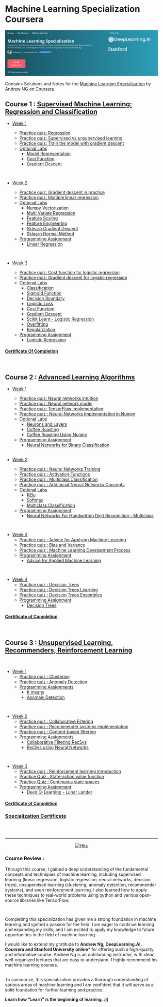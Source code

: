 # Machine Learning Specialization Coursera


![](/resources/title-head.png)

Contains Solutions and Notes for the [Machine Learning Specialization](https://www.coursera.org/specializations/machine-learning-introduction/?utm_medium=coursera&utm_source=home-page&utm_campaign=mlslaunch2022IN) by Andrew NG on Coursera 


## Course 1 : [Supervised Machine Learning: Regression and Classification ](https://www.coursera.org/learn/machine-learning?specialization=machine-learning-introduction)

- [Week 1](/C1%20-%20Supervised%20Machine%20Learning%3A%20Regression%20and%20Classification/week1/)

    - [Practice quiz: Regression](/C1%20-%20Supervised%20Machine%20Learning%3A%20Regression%20and%20Classification/week1/Practice%20quiz%3A%20Regression/)
    - [Practice quiz: Supervised vs unsupervised learning](/C1%20-%20Supervised%20Machine%20Learning%3A%20Regression%20and%20Classification/week1/Practice%20quiz%3A%20Supervised%20vs%20unsupervised%20learning/)
    - [Practice quiz: Train the model with gradient descent](/C1%20-%20Supervised%20Machine%20Learning%3A%20Regression%20and%20Classification/week1/Practice%20quiz%3A%20Train%20the%20model%20with%20gradient%20descent/)
  - [Optional Labs](/C1%20-%20Supervised%20Machine%20Learning%3A%20Regression%20and%20Classification/week1/Optional%20Labs)
    - [Model Representation](/C1%20-%20Supervised%20Machine%20Learning%3A%20Regression%20and%20Classification/week1/Optional%20Labs/C1_W1_Lab03_Model_Representation_Soln.ipynb)
    - [Cost Function](/C1%20-%20Supervised%20Machine%20Learning%3A%20Regression%20and%20Classification/week1/Optional%20Labs/C1_W1_Lab04_Cost_function_Soln.ipynb)
    - [Gradient Descent](/C1%20-%20Supervised%20Machine%20Learning%3A%20Regression%20and%20Classification/week1/Optional%20Labs/C1_W1_Lab05_Gradient_Descent_Soln.ipynb)

<br/>

- [Week 2](/C1%20-%20Supervised%20Machine%20Learning%3A%20Regression%20and%20Classification/week2/) 

    - [Practice quiz: Gradient descent in practice](/C1%20-%20Supervised%20Machine%20Learning%3A%20Regression%20and%20Classification/week2/Practice%20quiz%3A%20Gradient%20descent%20in%20practice/)
    - [Practice quiz: Multiple linear regression](/C1%20-%20Supervised%20Machine%20Learning%3A%20Regression%20and%20Classification/week2/Practice%20quiz%3A%20Multiple%20linear%20regression/)
    - [Optional Labs](/C1%20-%20Supervised%20Machine%20Learning%3A%20Regression%20and%20Classification/week2/Optional%20Labs/)
      - [Numpy Vectorization](/C1%20-%20Supervised%20Machine%20Learning%3A%20Regression%20and%20Classification/week2/Optional%20Labs/C1_W2_Lab01_Python_Numpy_Vectorization_Soln.ipynb)
      - [Multi Variate Regression](/C1%20-%20Supervised%20Machine%20Learning%3A%20Regression%20and%20Classification/week2/Optional%20Labs/C1_W2_Lab02_Multiple_Variable_Soln.ipynb)
      - [Feature Scaling](/C1%20-%20Supervised%20Machine%20Learning%3A%20Regression%20and%20Classification/week2/Optional%20Labs/C1_W2_Lab03_Feature_Scaling_and_Learning_Rate_Soln.ipynb)
      - [Feature Engineering](/C1%20-%20Supervised%20Machine%20Learning%3A%20Regression%20and%20Classification/week2/Optional%20Labs/C1_W2_Lab04_FeatEng_PolyReg_Soln.ipynb)
      - [Sklearn Gradient Descent](/C1%20-%20Supervised%20Machine%20Learning%3A%20Regression%20and%20Classification/week2/Optional%20Labs/C1_W2_Lab05_Sklearn_GD_Soln.ipynb)
      - [Sklearn Normal Method](/C1%20-%20Supervised%20Machine%20Learning%3A%20Regression%20and%20Classification/week2/Optional%20Labs/C1_W2_Lab06_Sklearn_Normal_Soln.ipynb)
    - [Programming Assignment](/C1%20-%20Supervised%20Machine%20Learning%3A%20Regression%20and%20Classification/week2/C1W2A1/)
      - [Linear Regression](/C1%20-%20Supervised%20Machine%20Learning%3A%20Regression%20and%20Classification/week2/C1W2A1/C1_W2_Linear_Regression.ipynb)

<br/>

- [Week 3](/C1%20-%20Supervised%20Machine%20Learning%3A%20Regression%20and%20Classification/week3/)

    - [Practice quiz: Cost function for logistic regression](/C1%20-%20Supervised%20Machine%20Learning:%20Regression%20and%20Classification/week3/Practice%20quiz:%20Cost%20function%20for%20logistic%20regression/)
    - [Practice quiz: Gradient descent for logistic regression](/C1%20-%20Supervised%20Machine%20Learning:%20Regression%20and%20Classification/week3/Practice%20quiz:%20Gradient%20descent%20for%20logistic%20regression/)
    - [Optional Labs](/C1%20-%20Supervised%20Machine%20Learning:%20Regression%20and%20Classification/week3/Optional%20Labs/)
        - [Classification](/C1%20-%20Supervised%20Machine%20Learning:%20Regression%20and%20Classification/week3/Optional%20Labs/C1_W3_Lab01_Classification_Soln.ipynb)
        - [Sigmoid Function](/C1%20-%20Supervised%20Machine%20Learning:%20Regression%20and%20Classification/week3/Optional%20Labs/C1_W3_Lab02_Sigmoid_function_Soln.ipynb)
        - [Decision Boundary](/C1%20-%20Supervised%20Machine%20Learning:%20Regression%20and%20Classification/week3/Optional%20Labs/C1_W3_Lab03_Decision_Boundary_Soln.ipynb)
        - [Logistic Loss](/C1%20-%20Supervised%20Machine%20Learning:%20Regression%20and%20Classification/week3/Optional%20Labs/C1_W3_Lab04_LogisticLoss_Soln.ipynb)
        - [Cost Function](/C1%20-%20Supervised%20Machine%20Learning:%20Regression%20and%20Classification/week3/Optional%20Labs/C1_W3_Lab05_Cost_Function_Soln.ipynb)
        - [Gradient Descent](/C1%20-%20Supervised%20Machine%20Learning:%20Regression%20and%20Classification/week3/Optional%20Labs/C1_W3_Lab06_Gradient_Descent_Soln.ipynb)
        - [Scikit Learn - Logistic Regression](/C1%20-%20Supervised%20Machine%20Learning:%20Regression%20and%20Classification/week3/Optional%20Labs/C1_W3_Lab07_Scikit_Learn_Soln.ipynb)
        - [Overfitting](/C1%20-%20Supervised%20Machine%20Learning:%20Regression%20and%20Classification/week3/Optional%20Labs/C1_W3_Lab08_Overfitting_Soln.ipynb)
        - [Regularization](/C1%20-%20Supervised%20Machine%20Learning:%20Regression%20and%20Classification/week3/Optional%20Labs/C1_W3_Lab09_Regularization_Soln.ipynb)
    - [Programming Assignment](/C1%20-%20Supervised%20Machine%20Learning:%20Regression%20and%20Classification/week3/C1W3A1/)
      - [Logistic Regression](/C1%20-%20Supervised%20Machine%20Learning:%20Regression%20and%20Classification/week3/C1W3A1/C1_W3_Logistic_Regression.ipynb)

#### [Certificate Of Completion](https://coursera.org/share/195768f3c1a83e42298d3f61dae99d01)

<br/>

## Course 2 : [Advanced Learning Algorithms](https://www.coursera.org/learn/advanced-learning-algorithms?specialization=machine-learning-introduction)

- [Week 1](/C2%20-%20Advanced%20Learning%20Algorithms/week1)
    - [Practice quiz: Neural networks intuition](/C2%20-%20Advanced%20Learning%20Algorithms/week1/Practice%20quiz:%20Neural%20networks%20intuition)
    - [Practice quiz: Neural network model](/C2%20-%20Advanced%20Learning%20Algorithms/week1/Practice%20quiz:%20Neural%20network%20model)
    - [Practice quiz: TensorFlow implementation](/C2%20-%20Advanced%20Learning%20Algorithms/week1/Practice%20quiz:%20TensorFlow%20implementation)
    - [Practice quiz : Neural Networks Implementation in Numpy](https://github.com/greyhatguy007/Machine-Learning-Specialization-Coursera/blob/e5d6103f4bdf732390bd85aeb453002f276d8bf3/C2%20-%20Advanced%20Learning%20Algorithms/week1/Practice-Quiz-Neural-Networks-Implementation-in-python)
    - [Optional Labs](https://github.com/greyhatguy007/Machine-Learning-Specialization-Coursera/blob/794f84af434b89b90af8d21b25727661f71148d6/C2%20-%20Advanced%20Learning%20Algorithms/week1/optional-labs)
      - [Neurons and Layers](https://github.com/greyhatguy007/Machine-Learning-Specialization-Coursera/blob/794f84af434b89b90af8d21b25727661f71148d6/C2%20-%20Advanced%20Learning%20Algorithms/week1/optional-labs/C2_W1_Lab01_Neurons_and_Layers.ipynb)
      - [Coffee Roasting](https://github.com/greyhatguy007/Machine-Learning-Specialization-Coursera/blob/794f84af434b89b90af8d21b25727661f71148d6/C2%20-%20Advanced%20Learning%20Algorithms/week1/optional-labs/C2_W1_Lab02_CoffeeRoasting_TF.ipynb)
      - [Coffee Roasting Using Numpy](https://github.com/greyhatguy007/Machine-Learning-Specialization-Coursera/blob/794f84af434b89b90af8d21b25727661f71148d6/C2%20-%20Advanced%20Learning%20Algorithms/week1/optional-labs/C2_W1_Lab03_CoffeeRoasting_Numpy.ipynb)
    - [Programming Assignment](https://github.com/greyhatguy007/Machine-Learning-Specialization-Coursera/blob/794f84af434b89b90af8d21b25727661f71148d6/C2%20-%20Advanced%20Learning%20Algorithms/week1/C2W1A1)
      - [Neural Networks for Binary Classification](https://github.com/greyhatguy007/Machine-Learning-Specialization-Coursera/blob/794f84af434b89b90af8d21b25727661f71148d6/C2%20-%20Advanced%20Learning%20Algorithms/week1/C2W1A1/C2_W1_Assignment.ipynb)
  

  <br/>

- [Week 2](/C2%20-%20Advanced%20Learning%20Algorithms/week2)
    - [Practice quiz : Neural Networks Training](https://github.com/greyhatguy007/Machine-Learning-Specialization-Coursera/blob/7e5505d650d56554edde4abebc51a2c7c7fb81fb/C2%20-%20Advanced%20Learning%20Algorithms/week2/Practice-Quiz-Neural-Network-Training)
    - [Practice quiz : Activation Functions](https://github.com/greyhatguy007/Machine-Learning-Specialization-Coursera/blob/f2b84223545cc7c0062903cf4eac5c6fda53dc20/C2%20-%20Advanced%20Learning%20Algorithms/week2/Practice-Quiz-Activation-Functions)
    - [Practice quiz : Multiclass Classification](https://github.com/greyhatguy007/Machine-Learning-Specialization-Coursera/blob/80c14a835b066568b075410bb2e5e1220b4c3653/C2%20-%20Advanced%20Learning%20Algorithms/week2/Practice-quiz-Multiclass-Classification)
    - [Practice quiz : Additional Neural Networks Concepts](https://github.com/greyhatguy007/Machine-Learning-Specialization-Coursera/blob/3bf176864d32d12eb2cb98ed4661e3ded627befa/C2%20-%20Advanced%20Learning%20Algorithms/week2/Practice-Quiz-Additional-Neural-Network-Concepts)
    - [Optional Labs](https://github.com/greyhatguy007/Machine-Learning-Specialization-Coursera/blob/fd18b6a34ba06c7743ad41917206227ec0d9ef12/C2%20-%20Advanced%20Learning%20Algorithms/week2/optional-labs)
        - [RElu](https://github.com/greyhatguy007/Machine-Learning-Specialization-Coursera/blob/fd18b6a34ba06c7743ad41917206227ec0d9ef12/C2%20-%20Advanced%20Learning%20Algorithms/week2/optional-labs/C2_W2_Relu.ipynb)
        - [Softmax](https://github.com/greyhatguy007/Machine-Learning-Specialization-Coursera/blob/fd18b6a34ba06c7743ad41917206227ec0d9ef12/C2%20-%20Advanced%20Learning%20Algorithms/week2/optional-labs/C2_W2_SoftMax.ipynb)
        - [Multiclass Classification](https://github.com/greyhatguy007/Machine-Learning-Specialization-Coursera/blob/fd18b6a34ba06c7743ad41917206227ec0d9ef12/C2%20-%20Advanced%20Learning%20Algorithms/week2/optional-labs/C2_W2_Multiclass_TF.ipynb)
    - [Programming Assignment](https://github.com/greyhatguy007/Machine-Learning-Specialization-Coursera/blob/fd18b6a34ba06c7743ad41917206227ec0d9ef12/C2%20-%20Advanced%20Learning%20Algorithms/week2/C2W2A1)
      - [Neural Networks For Handwritten Digit Recognition - Multiclass](https://github.com/greyhatguy007/Machine-Learning-Specialization-Coursera/blob/fd18b6a34ba06c7743ad41917206227ec0d9ef12/C2%20-%20Advanced%20Learning%20Algorithms/week2/C2W2A1/C2_W2_Assignment.ipynb)
    

<br/>

- [Week 3](/C2%20-%20Advanced%20Learning%20Algorithms/week3)
    - [Practice quiz : Advice for Applying Machine Learning](https://github.com/greyhatguy007/Machine-Learning-Specialization-Coursera/blob/614fe817ac9b5fba6718512ba8c8a36b856a1cab/C2%20-%20Advanced%20Learning%20Algorithms/week3/Practice-Quiz-Advice-for-applying-machine-learning)    
    - [Practice quiz : Bias and Variance](https://github.com/greyhatguy007/Machine-Learning-Specialization-Coursera/blob/7a8ce331775aa5c6ad3e9784744650fc77958b89/C2%20-%20Advanced%20Learning%20Algorithms/week3/practice-quiz-bias-and-variance)
    - [Practice quiz : Machine Learning Development Process](https://github.com/greyhatguy007/Machine-Learning-Specialization-Coursera/blob/7a8ce331775aa5c6ad3e9784744650fc77958b89/C2%20-%20Advanced%20Learning%20Algorithms/week3/practice-quiz-machine-learning-development-process)
    - [Programming Assignment](https://github.com/greyhatguy007/Machine-Learning-Specialization-Coursera/blob/7a8ce331775aa5c6ad3e9784744650fc77958b89/C2%20-%20Advanced%20Learning%20Algorithms/week3/C2W3A1)
        - [Advice for Applied Machine Learning](https://github.com/greyhatguy007/Machine-Learning-Specialization-Coursera/blob/7a8ce331775aa5c6ad3e9784744650fc77958b89/C2%20-%20Advanced%20Learning%20Algorithms/week3/C2W3A1/C2_W3_Assignment.ipynb)

<br/>

- [Week 4](/C2%20-%20Advanced%20Learning%20Algorithms/week4)
    - [Practice quiz : Decision Trees](https://github.com/greyhatguy007/Machine-Learning-Specialization-Coursera/blob/9d6b795c6a43d44b2c498df8ad3225f8c8849728/C2%20-%20Advanced%20Learning%20Algorithms/week4/practice-quiz-decision-trees)
    - [Practice quiz : Decision Trees Learning](https://github.com/greyhatguy007/Machine-Learning-Specialization-Coursera/blob/9d6b795c6a43d44b2c498df8ad3225f8c8849728/C2%20-%20Advanced%20Learning%20Algorithms/week4/practice-quiz-decision-tree-learning)
    - [Practice quiz : Decision Trees Ensembles](https://github.com/greyhatguy007/Machine-Learning-Specialization-Coursera/blob/9d6b795c6a43d44b2c498df8ad3225f8c8849728/C2%20-%20Advanced%20Learning%20Algorithms/week4/practice-quiz-tree-ensembles)
    - [Programming Assignment](https://github.com/greyhatguy007/Machine-Learning-Specialization-Coursera/blob/9d6b795c6a43d44b2c498df8ad3225f8c8849728/C2%20-%20Advanced%20Learning%20Algorithms/week4/C2W4A1)
        - [Decision Trees](https://github.com/greyhatguy007/Machine-Learning-Specialization-Coursera/blob/9d6b795c6a43d44b2c498df8ad3225f8c8849728/C2%20-%20Advanced%20Learning%20Algorithms/week4/C2W4A1/C2_W4_Decision_Tree_with_Markdown.ipynb)

#### [Certificate of Completion](https://coursera.org/share/c9a7766b0c6eab27db2e955376d29bf7)        

<br/>

## Course 3 : [Unsupervised Learning, Recommenders, Reinforcement Learning](https://www.coursera.org/learn/unsupervised-learning-recommenders-reinforcement-learning?specialization=machine-learning-introduction)

<br/>

- [Week 1](https://github.com/greyhatguy007/Machine-Learning-Specialization-Coursera/blob/20e9e2fafcabd86aeeabdda2f79316caba6a5213/C3%20-%20Unsupervised%20Learning,%20Recommenders,%20Reinforcement%20Learning/week1)
    - [Practice quiz : Clustering](https://github.com/greyhatguy007/Machine-Learning-Specialization-Coursera/blob/20e9e2fafcabd86aeeabdda2f79316caba6a5213/C3%20-%20Unsupervised%20Learning,%20Recommenders,%20Reinforcement%20Learning/week1/Practice%20Quiz:%20Clustering)
    - [Practice quiz : Anomaly Detection](https://github.com/greyhatguy007/Machine-Learning-Specialization-Coursera/blob/50762882a48709806ca8cfae482eafdb7ccbc394/C3%20-%20Unsupervised%20Learning,%20Recommenders,%20Reinforcement%20Learning/week1/Practice%20Quiz%20:%20Anomaly%20Detection)
    - [Programming Assignments](https://github.com/greyhatguy007/Machine-Learning-Specialization-Coursera/blob/078956db6f34d8c9e1dda497cd613922c5146ead/C3%20-%20Unsupervised%20Learning,%20Recommenders,%20Reinforcement%20Learning/week1/C3W1A)
        - [K means](https://github.com/greyhatguy007/Machine-Learning-Specialization-Coursera/blob/078956db6f34d8c9e1dda497cd613922c5146ead/C3%20-%20Unsupervised%20Learning,%20Recommenders,%20Reinforcement%20Learning/week1/C3W1A/C3W1A1/C3_W1_KMeans_Assignment.ipynb)
        - [Anomaly Detection](https://github.com/greyhatguy007/Machine-Learning-Specialization-Coursera/blob/3f7a43ce32bc6bea2fca7bc815ad2a5883422c9b/C3%20-%20Unsupervised%20Learning,%20Recommenders,%20Reinforcement%20Learning/week1/C3W1A/C3W1A2/C3_W1_Anomaly_Detection.ipynb)

<br/>

- [Week 2](https://github.com/greyhatguy007/Machine-Learning-Specialization-Coursera/blob/20e9e2fafcabd86aeeabdda2f79316caba6a5213/C3%20-%20Unsupervised%20Learning,%20Recommenders,%20Reinforcement%20Learning/week2)
    - [Practice quiz : Collaborative Filtering](https://github.com/greyhatguy007/Machine-Learning-Specialization-Coursera/blob/1d85288d0d29a33b780f7529f6e72837be7ad188/C3%20-%20Unsupervised%20Learning,%20Recommenders,%20Reinforcement%20Learning/week2/Practice%20Quiz%20:%20Collaborative%20Filtering)
    - [Practice quiz : Recommender systems implementation](https://github.com/greyhatguy007/Machine-Learning-Specialization-Coursera/blob/1d85288d0d29a33b780f7529f6e72837be7ad188/C3%20-%20Unsupervised%20Learning,%20Recommenders,%20Reinforcement%20Learning/week2/Practice%20Quiz%20:%20Recommender%20systems%20implementation)
    - [Practice quiz : Content-based filtering](https://github.com/greyhatguy007/Machine-Learning-Specialization-Coursera/blob/1d85288d0d29a33b780f7529f6e72837be7ad188/C3%20-%20Unsupervised%20Learning,%20Recommenders,%20Reinforcement%20Learning/week2/Practice%20Quiz%20:%20Content-based%20filtering)
    - [Programming Assignments](https://github.com/greyhatguy007/Machine-Learning-Specialization-Coursera/blob/1d85288d0d29a33b780f7529f6e72837be7ad188/C3%20-%20Unsupervised%20Learning,%20Recommenders,%20Reinforcement%20Learning/week2/C3W2)
        - [Collaborative Filtering RecSys](https://github.com/greyhatguy007/Machine-Learning-Specialization-Coursera/blob/1d85288d0d29a33b780f7529f6e72837be7ad188/C3%20-%20Unsupervised%20Learning,%20Recommenders,%20Reinforcement%20Learning/week2/C3W2/C3W2A1/C3_W2_Collaborative_RecSys_Assignment.ipynb)
        - [RecSys using Neural Networks](https://github.com/greyhatguy007/Machine-Learning-Specialization-Coursera/blob/1d85288d0d29a33b780f7529f6e72837be7ad188/C3%20-%20Unsupervised%20Learning,%20Recommenders,%20Reinforcement%20Learning/week2/C3W2/C3W2A2/C3_W2_RecSysNN_Assignment.ipynb)

<br/>

- [Week 3](https://github.com/greyhatguy007/Machine-Learning-Specialization-Coursera/blob/20e9e2fafcabd86aeeabdda2f79316caba6a5213/C3%20-%20Unsupervised%20Learning,%20Recommenders,%20Reinforcement%20Learning/week3)
    - [Practice quiz : Reinforcement learning introduction](https://github.com/greyhatguy007/Machine-Learning-Specialization-Coursera/blob/eb7aab8b6964336d3d8569f6e9380ca83775969e/C3%20-%20Unsupervised%20Learning,%20Recommenders,%20Reinforcement%20Learning/week3/Practice%20quiz%20:%20Reinforcement%20learning%20introduction)
    - [Practice Quiz : State-action value function](https://github.com/greyhatguy007/Machine-Learning-Specialization-Coursera/blob/eb7aab8b6964336d3d8569f6e9380ca83775969e/C3%20-%20Unsupervised%20Learning,%20Recommenders,%20Reinforcement%20Learning/week3/Practice%20Quiz%20:%20State-action%20value%20function)
    - [Practice Quiz : Continuous state spaces](https://github.com/greyhatguy007/Machine-Learning-Specialization-Coursera/blob/eb7aab8b6964336d3d8569f6e9380ca83775969e/C3%20-%20Unsupervised%20Learning,%20Recommenders,%20Reinforcement%20Learning/week3/Practice%20Quiz%20:%20Continuous%20state%20spaces)
    - [Programming Assignment](https://github.com/greyhatguy007/Machine-Learning-Specialization-Coursera/blob/84846129ed17898a3542fd1e5abc7605679fcfd8/C3%20-%20Unsupervised%20Learning,%20Recommenders,%20Reinforcement%20Learning/week3/C3W3A1)
        - [Deep Q-Learning - Lunar Lander](https://github.com/greyhatguy007/Machine-Learning-Specialization-Coursera/blob/84846129ed17898a3542fd1e5abc7605679fcfd8/C3%20-%20Unsupervised%20Learning,%20Recommenders,%20Reinforcement%20Learning/week3/C3W3A1/C3_W3_A1_Assignment.ipynb)
#### [Certificate of Completion](https://coursera.org/share/5bf5ee456b0c806df9b8622067b47ca6)


### [Specialization Certificate](https://github.com/ahmecse/machine-learning-specialization-by-Andrew-Ng/blob/4dedb4f85609a0fa3856d7c8151a44b16ade00db/certificate/Coursera%20UQT94APQN4N7.pdf)

<br/>

<br/>

<hr/>

<div align="center">

[![Hits](https://hits.seeyoufarm.com/api/count/incr/badge.svg?url=https%3A%2F%2Fgithub.com%2Fgreyhatguy007%2FMachine-Learning-Specialization-Coursera&count_bg=%2379C83D&title_bg=%23555555&icon=&icon_color=%23E7E7E7&title=hits&edge_flat=false)](https://hits.seeyoufarm.com)

</div>

### Course Review :

Through this course, I gained a deep understanding of the fundamental concepts and techniques of machine learning, including supervised learning (linear regression, logistic regression, neural networks, decision trees), unsupervised learning (clustering, anomaly detection, recommender systems), and even reinforcement learning. I also learned how to apply these techniques to real-world problems using python and various open-source libraries like TensorFlow.

<br/>

Completing this specialization has given me a strong foundation in machine learning and ignited a passion for the field. I am eager to continue learning and expanding my skills, and I am excited to apply my knowledge to future opportunities in the field of machine learning.

I would like to extend my gratitude to **Andrew Ng, DeepLearning.AI, Coursera and Stanford University online*** for offering such a high-quality and informative course. Andrew Ng is an outstanding instructor, with clear, well-organized lectures that are easy to understand. I highly recommend his machine learning courses.

<br/>
To summarize, this specialization provides a thorough understanding of various areas of machine learning and I am confident that it will serve as a solid foundation for further learning and practice.

<br/>

**Learn how "Learn" is the beginning of learning. :))**


 
 
